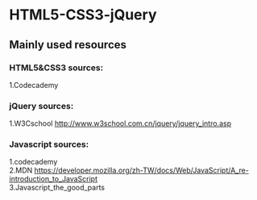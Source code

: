 # HTML5-CSS3-jQuery  
  
## Mainly used resources
### HTML5&CSS3 sources:  
1.Codecademy  

### jQuery sources:
1.W3Cschool http://www.w3school.com.cn/jquery/jquery_intro.asp  
### Javascript sources:  
1.codecademy  
2.MDN https://developer.mozilla.org/zh-TW/docs/Web/JavaScript/A_re-introduction_to_JavaScript  
3.Javascript_the_good_parts

